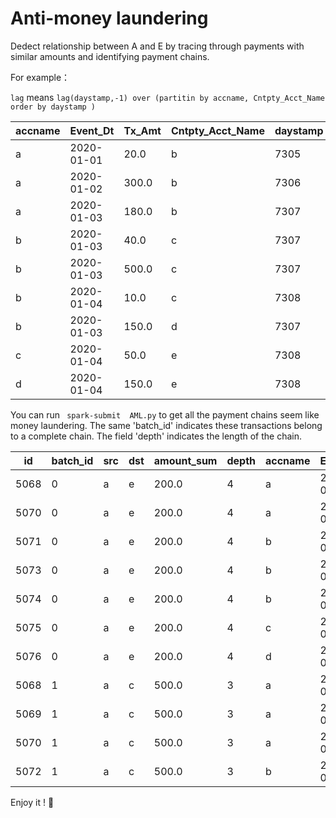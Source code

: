 # Anti-money laundering

Dedect relationship between A and E by tracing through payments with similar amounts and identifying payment chains.

For example：

`lag` means `lag(daystamp,-1) over (partitin by accname, Cntpty_Acct_Name order by daystamp )`
 
|accname|  Event_Dt|Tx_Amt|Cntpty_Acct_Name|daystamp|  id|     lag| 
 | ------- | ---------- | ------ | ---------------- | -------- | ---- | -------- | 
|      a|2020-01-01|  20.0|               b|    7305|5068|  7306.0|
|      a|2020-01-02| 300.0|               b|    7306|5069|  7307.0|  
|      a|2020-01-03| 180.0|               b|    7307|5070|Infinity| 
|      b|2020-01-03|  40.0|               c|    7307|5071|  7307.0|
|      b|2020-01-03| 500.0|               c|    7307|5072|  7308.0|  
|      b|2020-01-04|  10.0|               c|    7308|5073|Infinity| 
|      b|2020-01-03| 150.0|               d|    7307|5074|Infinity|
|      c|2020-01-04|  50.0|               e|    7308|5075|Infinity|
|      d|2020-01-04| 150.0|               e|    7308|5076|Infinity|

You can run
` spark-submit  AML.py`
to get all the payment chains seem like money laundering. The same 'batch_id' indicates these transactions belong to a complete chain. The field 'depth' indicates the length of the chain. 

 |  id|batch_id|src|dst|amount_sum|depth|accname|  Event_Dt|Tx_Amt|Cntpty_Acct_Name|
 | ---- | -------- | --- | --- | ---------- | ------ | ------- | ---------- | -------- | -------- |
|5068|       0|  a|  e|     200.0|     4|      a|2020-01-01|  20.0|               b|
|5070|       0|  a|  e|     200.0|     4|      a|2020-01-03| 180.0|               b|
|5071|       0|  a|  e|     200.0|     4|      b|2020-01-03|  40.0|               c|
|5073|       0|  a|  e|     200.0|     4|      b|2020-01-04|  10.0|               c|
|5074|       0|  a|  e|     200.0|     4|      b|2020-01-03| 150.0|               d|
|5075|       0|  a|  e|     200.0|     4|      c|2020-01-04|  50.0|               e|
|5076|       0|  a|  e|     200.0|     4|      d|2020-01-04| 150.0|               e|
|5068|       1|  a|  c|     500.0|     3|      a|2020-01-01|  20.0|               b|
|5069|       1|  a|  c|     500.0|     3|      a|2020-01-02| 300.0|               b|
|5070|       1|  a|  c|     500.0|     3|      a|2020-01-03| 180.0|               b|
|5072|       1|  a|  c|     500.0|     3|      b|2020-01-03| 500.0|               c|

Enjoy it ! 🤗
